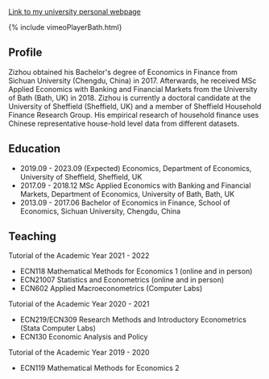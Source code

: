[Link to my university personal webpage](https://www.sheffield.ac.uk/economics/postgraduate/phd/students/zizhou-luo)

{% include vimeoPlayerBath.html}

## Profile

Zizhou obtained his Bachelor's degree of Economics in Finance from Sichuan University (Chengdu, China) in 2017. Afterwards, he received MSc Applied Economics with Banking and Financial Markets from the University of Bath (Bath, UK) in 2018. Zizhou is currently a doctoral candidate at the University of Sheffield (Sheffield, UK) and a member of Sheffield Household Finance Research Group. His empirical research of household finance uses Chinese representative house-hold level data from different datasets.

## Education

- 2019.09 - 2023.09 (Expected) Economics, Department of Economics, University of Sheffield, Sheffield, UK
- 2017.09 - 2018.12 MSc Applied Economics with Banking and Financial Markets, Department of Economics, University of Bath, Bath, UK
- 2013.09 - 2017.06 Bachelor of Economics in Finance, School of Economics, Sichuan University, Chengdu, China

## Teaching

Tutorial of the Academic Year 2021 - 2022
- ECN118 Mathematical Methods for Economics 1 (online and in person)
- ECN21007 Statistics and Econometrics (online and in person)
- ECN602 Applied Macroeconometrics (Computer  Labs)

Tutorial of the Academic Year 2020 - 2021
- ECN219/ECN309 Research Methods and Introductory Econometrics (Stata Computer Labs)
- ECN130 Economic Analysis and Policy

Tutorial of the Academic Year 2019 - 2020
- ECN119 Mathematical Methods for Economics 2
